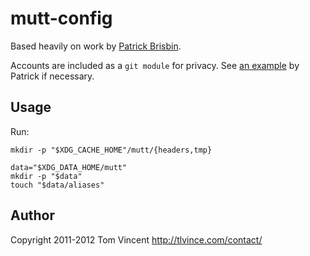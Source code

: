 # mutt-config

Based heavily on work by [Patrick Brisbin][1].

Accounts are included as a `git module` for privacy. See [an example][2] by
Patrick if necessary.

## Usage

Run:

    mkdir -p "$XDG_CACHE_HOME"/mutt/{headers,tmp}

    data="$XDG_DATA_HOME/mutt"
    mkdir -p "$data"
    touch "$data/aliases"

## Author

Copyright 2011-2012 Tom Vincent <http://tlvince.com/contact/>

  [1]: https://github.com/pbrisbin/mutt-config
  [2]: https://github.com/pbrisbin/mutt-config/blob/master/gmail
